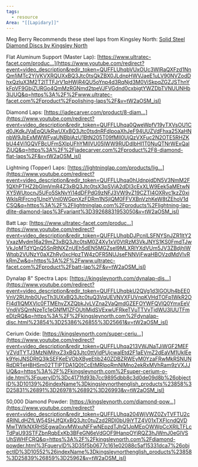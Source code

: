 ```yaml
---
tags:
  - resource
Area: "[[Lapidary]]"
---
```


Meg Berry Recommends these steel laps from Kingsley North:
[Solid Steel Diamond Discs by Kingsley North](https://kingsleynorth.com/solid-steel-diamond-discs-by-kingsley-north.html#854=25377&855=25581)


Flat Aluminum Support (Master Lap): [https://www.ultratec-facet.com/produc...](https://www.youtube.com/redirect?event=video_description&redir_token=QUFFLUhqbVUxOUc3WlRaQXFzd1NnQm1jMTc2YjVKVXRQUXxBQ3Jtc0tsQkZBX0JLdnpHWVJaeE1uLV90NVZodDhxQzluX3M2T2lTTFJrV1pHWjR4QU5oYnp4d3RqNjd3M0ViSkpqZGZJSThnYkFpVF9GbjZURGo4QmMzRGNmd2tpeVJFVGdnd0cxbjgtYWZDbTVNUUNHb3lJUQ&q=https%3A%2F%2Fwww.ultratec-facet.com%2Fproduct%2Fpolishing-laps%2F&v=tW2aOSM_isI) 

Diamond Laps: [https://jadecarver.com/product/8-diam...](https://www.youtube.com/redirect?event=video_description&redir_token=QUFFLUhqa0QweWpfV19yTXVsOU1Cd0JKdkJVaEpQUkRwUXxBQ3Jtc0tsdnRFdlpoaXhJeF94UUZVdFhxa25XaHNnbW9JbExMWWFvaUNBblAzU1BtN205T09fMll0UjQzVXFuc2N2OTE5RHZKbU44Vi1GQVFBcUFmSXlpUFhYMllVU05IWW9RUDdlbHl1T0NuQTNrWExQalZjUQ&q=https%3A%2F%2Fjadecarver.com%2Fproduct%2F8-diamond-flat-laps%2F&v=tW2aOSM_isI) 

Lightning (Topper) Laps: [https://lightninglap.com/products/lig...](https://www.youtube.com/redirect?event=video_description&redir_token=QUFFLUhqa0hUdnpjdDN5V3NmM2F1QXhPTHZ2bGlmVmR4Z3xBQ3Jtc0tsX3pSVjA2dDI3cExXLW9Eek5aMEtwNXY5WUtocnJ5UFo5SkNvYi14dDFPdG9zNFJ3VW9vZ19CZTI4OXRvc1kzZ0xiWklsRlFrcng1UnpYVnI0WGpnXzFDRm1NSjlQM0FFVXBnVzhKeW8tZEhoV1dCSQ&q=https%3A%2F%2Flightninglap.com%2Fproducts%2Flightning-lap-dlite-diamond-laps%3Fvariant%3D39268831953050&v=tW2aOSM_isI) 

Batt Lap: [https://www.ultratec-facet.com/produc...](https://www.youtube.com/redirect?event=video_description&redir_token=QUFFLUhqbDJPcnlLSFNYSnJZR1ItY2VxazMydm16a29mZ3xBQ3Jtc0tsM0Z4Xy1xV0VtRzM3VkJNYS1KS0FmdTJwVkJoMTdYQnQ5SnRtNXZnUEh5dEN5MGZsel9MLXRlYXdVUm5JV3ZBdjhIWWtqb2VUNzY0aXZhRy0xcHpzTW4zOFR5NUJseFNNVjFwaHBOVzdMdVlvRkRmZw&q=https%3A%2F%2Fwww.ultratec-facet.com%2Fproduct%2Fbatt-lap%2F&v=tW2aOSM_isI) 

Dynalap 8" Spectra Laps: [https://kingsleynorth.com/dynalap-dis...](https://www.youtube.com/redirect?event=video_description&redir_token=QUFFLUhqbkU2QVg1d3lGOUh4bEE0VnV2RUtnb0UycTh3UXxBQ3Jtc0tuQ3VqUEVNVXFUVnpKVHdTOFp1WkR2OFI4d1lQMXVIc0FTMEhvZXZQbkJvLVZna2VaQmdGZEFOYWFQVlQ0YmxEeVVndjVSQmNzeTc1eGNfM1ZFOUtiMjdSVExwUFRkeTVuTTVvTjdWU3lUUTFmeDIzRQ&q=https%3A%2F%2Fkingsleynorth.com%2Fdynalap-disc.html%23854%3D25386%26855%3D25661&v=tW2aOSM_isI) 

Cerium Oxide: [https://kingsleynorth.com/super-ceriu...](https://www.youtube.com/redirect?event=video_description&redir_token=QUFFLUhqa213VWJNaTJiWGF2MEFVZVdTYTJ3MzNiMjhxZ3xBQ3Jtc0ttVldPUjcwalEtd2F1aEVmZ2dEaVM1UklEek9YejJNSDRtQ3lkSEFKeEVObXByeEtib240ZDBZRWEyM0YzaFRwMkRSNUNRdDRTeHBHSm02TTlPTDA1Q0tCcEtMRlpoRmNlMno2ekRxMVhRam9zVXJJUQ&q=https%3A%2F%2Fkingsleynorth.com%2Fsuper-cerium-o-ide.html%3FqueryID%3Dc4171fd93b7cc9895dbb8c3d0de09d8b%26objectID%3D10139%26indexName%3Dkingsleynorthenglish_products%23858%3D25831%26891%3D26978%26892%3D26993&v=tW2aOSM_isI) 

50,000 Diamond Powder: [https://kingsleynorth.com/diamond-pow...](https://www.youtube.com/redirect?event=video_description&redir_token=QUFFLUhqa204WjVWZ0ZvTVFTU2c4RlNLdHZfLW54SHJfQXxBQ3Jtc0tuZzd2RDl0bU9iYTZ4V01xTXFIcndQVDMwTWlkNXRHSEgwa0xvMWxuNFFwNEpzdTJhQ1JpMEpOWWpCcXRlLTFLcTdPaU93STFZbnRqbExKb3BFeGN6eVdGOF9HanpOYjRQZ3hJWmJ0eGlVSUhSWHFCRQ&q=https%3A%2F%2Fkingsleynorth.com%2Fdiamond-powder.html%3FqueryID%3D35f5b0677c161e02088c5af15331dca7%26objectID%3D10552%26indexName%3Dkingsleynorthenglish_products%23858%3D25839%26859%3D25962&v=tW2aOSM_isI)